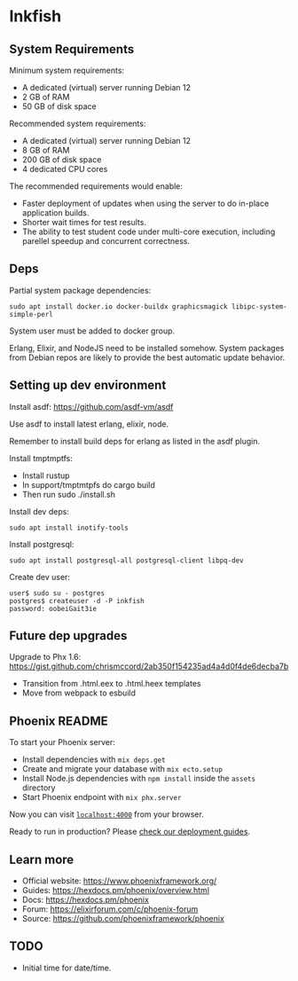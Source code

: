 
# Inkfish


## System Requirements

Minimum system requirements:

 - A dedicated (virtual) server running Debian 12
 - 2 GB of RAM
 - 50 GB of disk space

Recommended system requirements:

 - A dedicated (virtual) server running Debian 12
 - 8 GB of RAM
 - 200 GB of disk space
 - 4 dedicated CPU cores

The recommended requirements would enable:

 - Faster deployment of updates when using the server to do in-place
   application builds.
 - Shorter wait times for test results.
 - The ability to test student code under multi-core execution,
   including parellel speedup and concurrent correctness.


## Deps

Partial system package dependencies:

```
sudo apt install docker.io docker-buildx graphicsmagick libipc-system-simple-perl
```

System user must be added to docker group.

Erlang, Elixir, and NodeJS need to be installed somehow. System
packages from Debian repos are likely to provide the best automatic
update behavior.


## Setting up dev environment

Install asdf: https://github.com/asdf-vm/asdf

Use asdf to install latest erlang, elixir, node.

Remember to install build deps for erlang as listed in the asdf plugin.

Install tmptmptfs:

 - Install rustup
 - In support/tmptmtpfs do cargo build
 - Then run sudo ./install.sh

Install dev deps:

```
sudo apt install inotify-tools
```

Install postgresql:

```
sudo apt install postgresql-all postgresql-client libpq-dev
```

Create dev user:

```
user$ sudo su - postgres
postgres$ createuser -d -P inkfish
password: oobeiGait3ie
```

## Future dep upgrades

Upgrade to Phx 1.6: https://gist.github.com/chrismccord/2ab350f154235ad4a4d0f4de6decba7b

 - Transition from .html.eex to .html.heex templates
 - Move from webpack to esbuild

## Phoenix README

To start your Phoenix server:

  * Install dependencies with `mix deps.get`
  * Create and migrate your database with `mix ecto.setup`
  * Install Node.js dependencies with `npm install` inside the `assets` directory
  * Start Phoenix endpoint with `mix phx.server`

Now you can visit [`localhost:4000`](http://localhost:4000) from your browser.

Ready to run in production? Please [check our deployment guides](https://hexdocs.pm/phoenix/deployment.html).

## Learn more

 * Official website: https://www.phoenixframework.org/
 * Guides: https://hexdocs.pm/phoenix/overview.html
 * Docs: https://hexdocs.pm/phoenix
 * Forum: https://elixirforum.com/c/phoenix-forum
 * Source: https://github.com/phoenixframework/phoenix

## TODO

 * Initial time for date/time.
